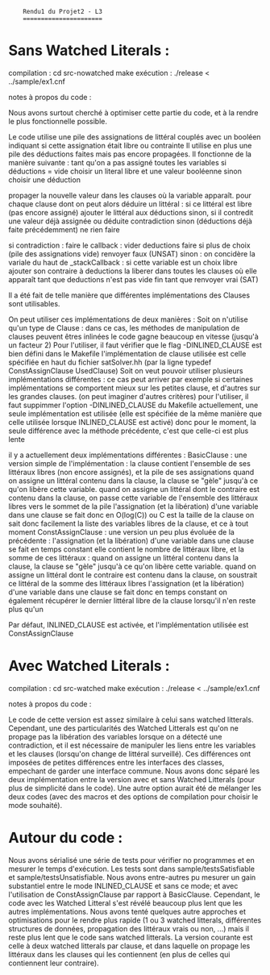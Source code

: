         Rendu1 du Projet2 - L3
        ======================





Sans Watched Literals :
=======================
compilation :
    cd src-nowatched
    make
exécution :
    ./release < ../sample/ex1.cnf

notes à propos du code :

Nous avons surtout cherché à optimiser cette partie du code, et à la rendre le plus fonctionnelle possible.


Le code utilise une pile des assignations de littéral couplés avec un booléen indiquant si cette assignation était libre ou contrainte
Il utilise en plus une pile des déductions faites mais pas encore propagées.
Il fonctionne de la manière suivante :
 tant qu'on a pas assigné toutes les variables
   si déductions = vide
     choisir un literal libre et une valeur booléenne
   sinon choisir une déduction

   propager la nouvelle valeur dans les clauses où la variable apparaît.
   pour chaque clause dont on peut alors déduire un littéral :
     si ce littéral est libre (pas encore assigné)
       ajouter le littéral aux déductions
     sinon, si il contredit une valeur déjà assignée ou déduite
       contradiction
     sinon (déductions déjà faite précédemment)
       ne rien faire

   si contradiction :
   faire le callback :
     vider deductions
     faire
       si plus de choix (pile des assignations vide)
         renvoyer faux (UNSAT)
       sinon :
         on concidère la variale du haut de _stackCallback :
         si cette variable est un choix libre
           ajouter son contraire à deductions
         la liberer dans toutes les clauses où elle apparaît
     tant que deductions n'est pas vide
 fin tant que
 renvoyer vrai (SAT)


Il a été fait de telle manière que différentes implémentations des Clauses sont utilisables.

On peut utiliser ces implémentations de deux manières :
Soit on n'utilise qu'un type de Clause :
    dans ce cas, les méthodes de manipulation de clauses peuvent êtres inlinées
    le code gagne beaucoup en vitesse (jusqu'à un facteur 2)
    Pour l'utiliser, il faut vérifier que le flag -DINLINED_CLAUSE est bien défini dans le Makefile
    l'implémentation de clause utilisée est celle spécifiée en haut du fichier satSolver.hh
    (par la ligne  typedef ConstAssignClause UsedClause)
Soit on veut pouvoir utiliser plusieurs implémentations différentes :
    ce cas peut arriver par exemple si certaines implémentations se comportent mieux sur les petites clause, et d'autres sur les grandes clauses.
    (on peut imaginer d'autres critères)
    pour l'utiliser, il faut suppimmer l'option -DINLINED_CLAUSE du Makefile
    actuellement, une seule implémentation est utilisée
    (elle est spécifiée de la même manière que celle utilisée lorsque INLINED_CLAUSE est activé)
    donc pour le moment, la seule différence avec la méthode précédente, c'est que celle-ci est plus lente

il y a actuellement deux implémentations différentes :
BasicClause :
    une version simple de l'implémentation :
    la clause contient l'ensemble de ses littéraux libres (non encore assignés), et la pile de ses assignations
    quand on assigne un littéral contenu dans la clause, la clause se "gèle" jusqu'à ce qu'on libère cette variable.
    quand on assigne un littéral dont le contraire est contenu dans la clause, on passe cette variable de l'ensemble des littéraux libres vers le sommet de la pile
    l'assignation (et la libération) d'une variable dans une clause se fait donc en O(log(C)) ou C est la taille de la clause
    on sait donc facilement la liste des variables libres de la clause, et ce à tout moment
ConstAssignClause :
    une version un peu plus évoluée de la précédente :
    l'assignation (et la libération) d'une variable dans une clause se fait en temps constant
    elle contient le nombre de littéraux libre, et la somme de ces littéraux :
    quand on assigne un littéral contenu dans la clause, la clause se "gèle" jusqu'à ce qu'on libère cette variable.
    quand on assigne un littéral dont le contraire est contenu dans la clause, on soustrait ce littéral de la somme des littéraux libres
    l'assignation (et la libération) d'une variable dans une clause se fait donc en temps constant
    on également récupérer le dernier littéral libre de la clause lorsqu'il n'en reste plus qu'un

Par défaut, INLINED_CLAUSE est activée, et l'implémentation utilisée est ConstAssignClause





Avec Watched Literals :
=======================
compilation :
    cd src-watched
    make
exécution :
    ./release < ../sample/ex1.cnf

notes à propos du code :

Le code de cette version est assez similaire à celui sans watched litterals.
Cependant, une des particularités des Watched Litterals est qu'on ne propage pas la libération des variables lorsque on a détecté une contradiction, et il est nécessaire de manipuler les liens entre les variables et les clauses (lorsqu'on change de littéral surveillé).
Ces différences ont imposées de petites différences entre les interfaces des classes, empechant de garder une interface commune.
Nous avons donc séparé les deux implémentation entre la version avec et sans Watched Litterals (pour plus de simplicité dans le code).
Une autre option aurait été de mélanger les deux codes (avec des macros et des options de compilation pour choisir le mode souhaité).





Autour du code :
================

Nous avons sérialisé une série de tests pour vérifier no programmes et en mesurer le temps d'exécution.
Les tests sont dans sample/testsSatisfiable et sample/testsUnsatisfiable.
Nous avons entre-autres pu mesurer un gain substantiel entre le mode INLINED_CLAUSE et sans ce mode;
et avec l'utilisation de ConstAssignClause par rapport à BasicClause.
Cependant, le code avec les Watched Litteral s'est révélé beaucoup plus lent que les autres implémentations.
Nous avons tenté quelques autre approches et optimisations pour le rendre plus rapide
  (1 ou 3 watched litterals, différentes structures de données, propagation des littéraux vrais ou non, ...)
  mais il reste plus lent que le code sans watched litterals.
La version courante est celle à deux watched litterals par clause,
et dans laquelle on propage les littéraux dans les clauses qui les contiennent
(en plus de celles qui contiennent leur contraire).




